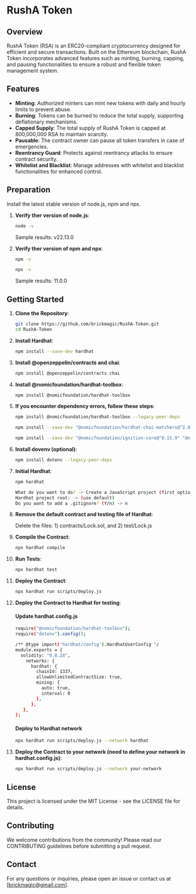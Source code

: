 # RushA Token

## Overview
RushA Token (RSA) is an ERC20-compliant cryptocurrency designed for efficient and secure transactions. Built on the Ethereum blockchain, RushA Token incorporates advanced features such as minting, burning, capping, and pausing functionalities to ensure a robust and flexible token management system.

## Features
- **Minting**: Authorized minters can mint new tokens with daily and hourly limits to prevent abuse.
- **Burning**: Tokens can be burned to reduce the total supply, supporting deflationary mechanisms.
- **Capped Supply**: The total supply of RushA Token is capped at 800,000,000 RSA to maintain scarcity.
- **Pausable**: The contract owner can pause all token transfers in case of emergencies.
- **Reentrancy Guard**: Protects against reentrancy attacks to ensure contract security.
- **Whitelist and Blacklist**: Manage addresses with whitelist and blacklist functionalities for enhanced control.

## Preparation
Install the latest stable version of node.js, npm and npx.

1. **Verify ther version of node.js**:
   ```bash
   node -v
   ```
    Sample results: v22.13.0

2. **Verify ther version of npm and npx**:
   ```bash
   npm -v
   ```  
   
   ```bash
   npx -v
   ```   
   Sample results: 11.0.0

## Getting Started
1. **Clone the Repository**:
   ```bash
   git clone https://github.com/brickmagic/RushA-Token.git
   cd RushA-Token
   ```
   
2. **Install Hardhat**:
   ```bash
   npm install --save-dev hardhat
   ```

3. **Install @openzeppelin/contracts and chai**:
   ```bash
   npm install @openzeppelin/contracts chai 
   ```

4. **Install @nomicfoundation/hardhat-toolbox**:
   ```bash
   npm install @nomicfoundation/hardhat-toolbox
   ```

5. **If you encounter dependency errors, follow these steps**:
   ```bash
   npm install @nomicfoundation/hardhat-toolbox --legacy-peer-deps   
   ```

   ```bash
   npm install --save-dev "@nomicfoundation/hardhat-chai-matchers@^2.0.0" "@nomicfoundation/hardhat-ethers@^3.0.0" "@nomicfoundation/hardhat-ignition-ethers@^0.15.0" "@nomicfoundation/hardhat-network-helpers@^1.0.0" "@nomicfoundation/hardhat-verify@^2.0.0" "@typechain/ethers-v6@^0.5.0" "@typechain/hardhat@^9.0.0" "@types/chai@^4.2.0" "@types/mocha@>=9.1.0" "ethers@^6.4.0" "hardhat-gas-reporter@^1.0.8" "solidity-coverage@^0.8.1" "ts-node@>=8.0.0" "typechain@^8.3.0" "typescript@>=4.5.0" --legacy-peer-deps
   ```

   ```bash
   npm install --save-dev "@nomicfoundation/ignition-core@^0.15.9" "@nomicfoundation/hardhat-ignition@^0.15.9" --legacy-peer-deps
   ```

6. **Install dovenv (optional)**:
   ```bash
   npm install dotenv --legacy-peer-deps
   ```

7. **Initial Hardhat**:
   ```bash
   npm hardhat
   ```
   ```bash
   What do you want to do? -> Create a JavaScript project (first option)
   Hardhat project root: -> (use default)
   Do you want to add a .gitignore? (Y/n) -> n
   ```

8. **Remove the default contract and testing file of Hardhat**:

   Delete the files: 1) contracts/Lock.sol, and 2) test/Lock.js

9. **Compile the Contract**:
   ```bash
   npx hardhat compile
   ```

10. **Run Tests**:
    ```bash
    npx hardhat test
    ```

11. **Deploy the Contract**:
    ```bash
    npx hardhat run scripts/deploy.js
    ```

12. **Deploy the Contract to Hardhat for testing**:

    #### Update hardhat.config.js
    
    ```bash
    require("@nomicfoundation/hardhat-toolbox");
    require("dotenv").config();
    
    /** @type import('hardhat/config').HardhatUserConfig */
    module.exports = {
      solidity: "0.8.28",
        networks: {
          hardhat: {
            chainId: 1337,
            allowUnlimitedContractSize: true,
            mining: {
              auto: true,
              interval: 0
            },
          }, 
       }, 
    };
    ```
    #### Deploy to Hardhat network
    ```bash
    npx hardhat run scripts/deploy.js --network hardhat  
    ```

13. **Deploy the Contract to your network (need to define your network in hardhat.config.js)**:
    ```bash
    npx hardhat run scripts/deploy.js --network your-network
    ```

## License
This project is licensed under the MIT License - see the LICENSE file for details.

## Contributing
We welcome contributions from the community! Please read our CONTRIBUTING guidelines before submitting a pull request.

## Contact
For any questions or inquiries, please open an issue or contact us at [brickmagic@gmail.com].
